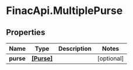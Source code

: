 # FinacApi.MultiplePurse

## Properties
Name | Type | Description | Notes
------------ | ------------- | ------------- | -------------
**purse** | [**[Purse]**](Purse.md) |  | [optional] 
